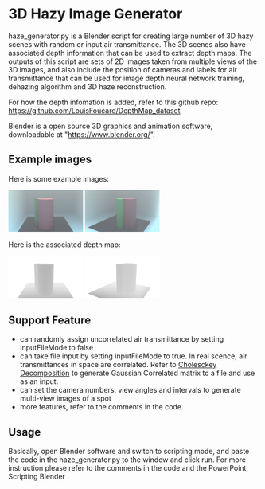 # 3D Hazy Image Generator

haze_generator.py is a Blender script for creating large number of 3D hazy scenes with random or input air transmittance. The 3D scenes also have associated depth information that can be used to extract depth maps. The outputs of this script are sets of 2D images taken from multiple views of the 3D images, and also include the position of cameras and labels for air transmittance that can be used for image depth neural network training, dehazing algorithm and 3D haze reconstruction.

For how the depth infomation is added, refer to this github repo: https://github.com/LouisFoucard/DepthMap_dataset

Blender is a open source 3D graphics and animation software, downloadable at "https://www.blender.org/".

## Example images

Here is some example images:

<span>
<img src="example_images/img_preserve/0.08/image_set_0/Camera.png" width="150">
<img src="example_images/img_preserve/0.08/image_set_0/Camera.001.png" width="150">  
</span>

Here is the associated depth map:

<span>
<img src="example_images/img_preserve/0.08/depth_set_0/Camera.png" width="150"> 
<img src="example_images/img_preserve/0.08/depth_set_0/Camera.001.png" width="150">  
</span>

## Support Feature
- can randomly assign uncorrelated air transmittance by setting inputFileMode to false
- can take file input by setting inputFileMode to true. In real scence, air transmittances in space are correlated. Refer to [Cholesckey Decomposition](https://docs.scipy.org/doc/scipy-0.15.1/reference/generated/scipy.linalg.cholesky.html) to generate Gaussian Correlated matrix to a file and use as an input.
- can set the camera numbers, view angles and intervals to generate multi-view images of a spot
- more features, refer to the comments in the code.

## Usage

Basically, open Blender software and switch to scripting mode, and paste the code in the haze_generator.py to the window and click run. For more instruction please refer to the comments in the code and the PowerPoint, Scripting Blender